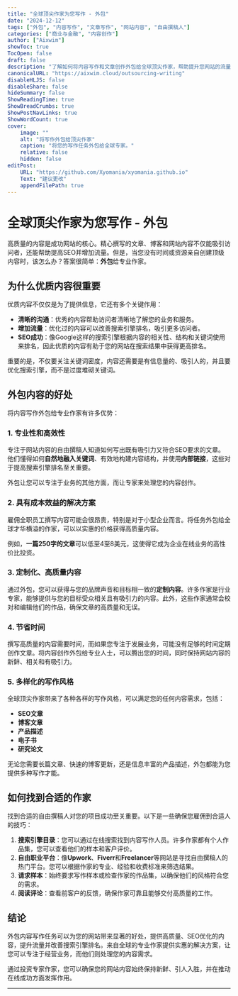 ```yaml
---
title: "全球顶尖作家为您写作 - 外包"
date: "2024-12-12"
tags: ["外包", "内容写作", "文章写作", "网站内容", "自由撰稿人"]
categories: ["商业与金融", "内容创作"]
author: ["Aixwim"]
showToc: true
TocOpen: false
draft: false
description: "了解如何将内容写作和文章创作外包给全球顶尖作家，帮助提升您网站的流量并改善SEO排名。"
canonicalURL: "https://aixwim.cloud/outsourcing-writing"
disableHLJS: false
disableShare: false
hideSummary: false
ShowReadingTime: true
ShowBreadCrumbs: true
ShowPostNavLinks: true
ShowWordCount: true
cover:
    image: ""
    alt: "将写作外包给顶尖作家"
    caption: "将您的写作任务外包给全球专家。"
    relative: false
    hidden: false
editPost:
    URL: "https://github.com/Xyomania/xyomania.github.io"
    Text: "建议更改"
    appendFilePath: true
---
```


# 全球顶尖作家为您写作 - 外包

高质量的内容是成功网站的核心。精心撰写的文章、博客和网站内容不仅能吸引访问者，还能帮助提高SEO并增加流量。但是，当您没有时间或资源亲自创建顶级内容时，该怎么办？答案很简单：**外包**给专业作家。

## 为什么优质内容很重要

优质内容不仅仅是为了提供信息，它还有多个关键作用：

- **清晰的沟通**：优秀的内容帮助访问者清晰地了解您的业务和服务。
- **增加流量**：优化过的内容可以改善搜索引擎排名，吸引更多访问者。
- **SEO成功**：像Google这样的搜索引擎根据内容的相关性、结构和关键词使用来排名，因此优质的内容有助于您的网站在搜索结果中获得更高排名。

重要的是，不仅要关注关键词密度，内容还需要是有信息量的、吸引人的，并且要优化搜索引擎，而不是过度堆砌关键词。

## 外包内容的好处

将内容写作外包给专业作家有许多优势：

### 1. **专业性和高效性**

专注于网站内容的自由撰稿人知道如何写出既有吸引力又符合SEO要求的文章。他们懂得如何**自然地融入关键词**、有效地构建内容结构，并使用**内部链接**，这些对于提高搜索引擎排名至关重要。

外包让您可以专注于业务的其他方面，而让专家来处理您的内容创作。

### 2. **具有成本效益的解决方案**

雇佣全职员工撰写内容可能会很昂贵，特别是对于小型企业而言。将任务外包给全球才华横溢的作家，可以以实惠的价格获得高质量内容。

例如，**一篇250字的文章**可以低至4至8美元，这使得它成为企业在线业务的高性价比投资。

### 3. **定制化、高质量内容**

通过外包，您可以获得与您的品牌声音和目标相一致的**定制内容**。许多作家是行业专家，能够提供与您的目标受众相关且有吸引力的内容。此外，这些作家通常会校对和编辑他们的作品，确保文章的高质量和无误。

### 4. **节省时间**

撰写高质量的内容需要时间，而如果您专注于发展业务，可能没有足够的时间定期创作文章。将内容创作外包给专业人士，可以腾出您的时间，同时保持网站内容的新鲜、相关和有吸引力。

### 5. **多样化的写作风格**

全球顶尖作家带来了各种各样的写作风格，可以满足您的任何内容需求，包括：

- **SEO文章**
- **博客文章**
- **产品描述**
- **电子书**
- **研究论文**

无论您需要长篇文章、快速的博客更新，还是信息丰富的产品描述，外包都能为您提供多种写作才能。

## 如何找到合适的作家

找到合适的自由撰稿人对您的项目成功至关重要。以下是一些确保您雇佣到合适人的技巧：

1. **搜索引擎目录**：您可以通过在线搜索找到内容写作人员。许多作家都有个人作品集，您可以查看他们的样本和客户评价。
2. **自由职业平台**：像**Upwork**、**Fiverr**和**Freelancer**等网站是寻找自由撰稿人的热门平台。您可以根据作家的专业、经验和收费标准来筛选结果。
3. **请求样本**：始终要求写作样本或检查作家的作品集，以确保他们的风格符合您的需求。
4. **阅读评论**：查看前客户的反馈，确保作家可靠且能够交付高质量的工作。

## 结论

外包内容写作任务可以为您的网站带来显著的好处，提供高质量、SEO优化的内容，提升流量并改善搜索引擎排名。来自全球的专业作家提供实惠的解决方案，让您可以专注于经营业务，而他们则处理您的内容需求。

通过投资专家作家，您可以确保您的网站内容始终保持新鲜、引人入胜，并在推动在线成功方面发挥作用。

---
